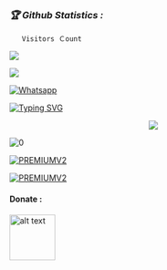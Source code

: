 <h3><b><i>🏆 Github Statistics :</i></b></h3>

       Visitors Ｃount
 <img src="https://profile-counter.glitch.me/MR-X-HADI/count.svg" />
</p>

[![](https://img.shields.io/badge/Facebook-blue?logo=Facebook&logoColor=blue&labelColor=white)](https://www.facebook.com/profile.php?id=100054222010368)

[![Whatsapp](https://img.shields.io/badge/Whatsapp-Inbox-deepgreen?style=flat-square&logo=whatsapp)](https://wa.me/+6289684460880)


[![Typing SVG](https://readme-typing-svg.herokuapp.com?color=2de2df&background=DBDBDB00&lines=ᴀꜱꜱᴀʟᴀᴍᴜᴀʟɪᴋᴜᴍ-ꜱᴇʟᴀᴍᴀᴛ-ᴅᴀᴛᴀɴɢ)](https://git.io/typing-svg)


<p align="center">
<img src="https://github-readme-stats.vercel.app/api?username=MR-X-HADI&show_icons=true&theme=radical&title_color=2de2df&text_color=fff&icon_color=2de2df">

![0](https://github-readme-stats.vercel.app/api/top-langs/?username=MR-X-HADI&theme=radical&title_color=2de2df&text_color=fff)

<a href="https://github.com/MR-X-HADI/Multi-fb"><img title="PREMIUMV2" src="https://github-readme-stats.vercel.app/api/pin/?username=MR-X-HADI&repo=Multi-fb&theme=vision-friendly-dark"></a>

<a href="https://github.com/MR-X-HADI/ddos"><img title="PREMIUMV2" src="https://github-readme-stats.vercel.app/api/pin/?username=MR-X-HADI&repo=ddos&theme=vision-friendly-dark"></a>

#### Donate :

<a href="https://sociabuzz.com/123345/tribe"><img src="https://upload.wikimedia.org/wikipedia/commons/7/72/Logo_dana_blue.svg" alt="alt text" width="80" height="80"></a> &nbsp;&nbsp;
